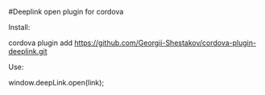 #Deeplink open plugin for cordova


Install:

cordova plugin add https://github.com/Georgii-Shestakov/cordova-plugin-deeplink.git

Use:

window.deepLink.open(link);